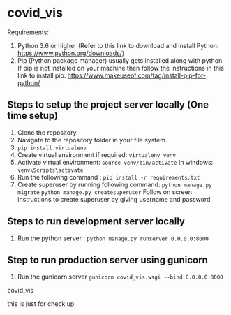 # covid_vis

Requirements:

1. Python 3.6 or higher (Refer to this link to download and install Python: https://www.python.org/downloads/)
2. Pip (Python package manager) usually gets installed along with python. If pip is not installed on your machine then follow the instructions in this link to install pip: https://www.makeuseof.com/tag/install-pip-for-python/

## Steps to setup the project server locally (One time setup)

1. Clone the repository.
2. Navigate to the repository folder in your file system.
3. `pip install virtualenv`
4. Create virtual environment if required: `virtualenv venv`
5. Activate virtual environment: `source venv/bin/activate`
   In windows: `venv\Scripts\activate`
6. Run the following command : `pip install -r requirements.txt`
7. Create superuser by running following command:
   `python manage.py migrate`
   `python manage.py createsuperuser`
   Follow on screen instructions to create superuser by giving username and password.

## Steps to run development server locally

1. Run the python server : `python manage.py runserver 0.0.0.0:8000`

## Step to run production server using gunicorn

1. Run the gunicorn server `gunicorn covid_vis.wsgi --bind 0.0.0.0:8000`

covid_vis

this is just for check up
